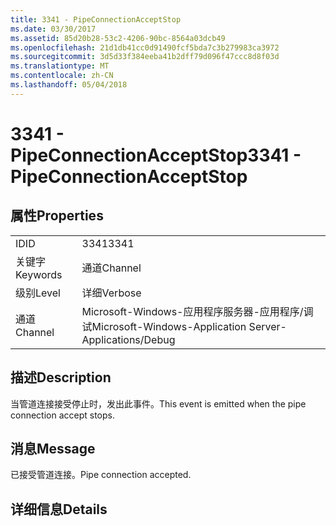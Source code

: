 ```yaml
---
title: 3341 - PipeConnectionAcceptStop
ms.date: 03/30/2017
ms.assetid: 85d20b28-53c2-4206-90bc-8564a03dcb49
ms.openlocfilehash: 21d1db41cc0d91490fcf5bda7c3b279983ca3972
ms.sourcegitcommit: 3d5d33f384eeba41b2dff79d096f47ccc8d8f03d
ms.translationtype: MT
ms.contentlocale: zh-CN
ms.lasthandoff: 05/04/2018
---
```

# <a name="3341---pipeconnectionacceptstop"></a><span data-ttu-id="624b2-102">3341 - PipeConnectionAcceptStop</span><span class="sxs-lookup"><span data-stu-id="624b2-102">3341 - PipeConnectionAcceptStop</span></span>
## <a name="properties"></a><span data-ttu-id="624b2-103">属性</span><span class="sxs-lookup"><span data-stu-id="624b2-103">Properties</span></span>  
  
|||  
|-|-|  
|<span data-ttu-id="624b2-104">ID</span><span class="sxs-lookup"><span data-stu-id="624b2-104">ID</span></span>|<span data-ttu-id="624b2-105">3341</span><span class="sxs-lookup"><span data-stu-id="624b2-105">3341</span></span>|  
|<span data-ttu-id="624b2-106">关键字</span><span class="sxs-lookup"><span data-stu-id="624b2-106">Keywords</span></span>|<span data-ttu-id="624b2-107">通道</span><span class="sxs-lookup"><span data-stu-id="624b2-107">Channel</span></span>|  
|<span data-ttu-id="624b2-108">级别</span><span class="sxs-lookup"><span data-stu-id="624b2-108">Level</span></span>|<span data-ttu-id="624b2-109">详细</span><span class="sxs-lookup"><span data-stu-id="624b2-109">Verbose</span></span>|  
|<span data-ttu-id="624b2-110">通道</span><span class="sxs-lookup"><span data-stu-id="624b2-110">Channel</span></span>|<span data-ttu-id="624b2-111">Microsoft-Windows-应用程序服务器-应用程序/调试</span><span class="sxs-lookup"><span data-stu-id="624b2-111">Microsoft-Windows-Application Server-Applications/Debug</span></span>|  
  
## <a name="description"></a><span data-ttu-id="624b2-112">描述</span><span class="sxs-lookup"><span data-stu-id="624b2-112">Description</span></span>  
 <span data-ttu-id="624b2-113">当管道连接接受停止时，发出此事件。</span><span class="sxs-lookup"><span data-stu-id="624b2-113">This event is emitted when the pipe connection accept stops.</span></span>  
  
## <a name="message"></a><span data-ttu-id="624b2-114">消息</span><span class="sxs-lookup"><span data-stu-id="624b2-114">Message</span></span>  
 <span data-ttu-id="624b2-115">已接受管道连接。</span><span class="sxs-lookup"><span data-stu-id="624b2-115">Pipe connection accepted.</span></span>  
  
## <a name="details"></a><span data-ttu-id="624b2-116">详细信息</span><span class="sxs-lookup"><span data-stu-id="624b2-116">Details</span></span>
